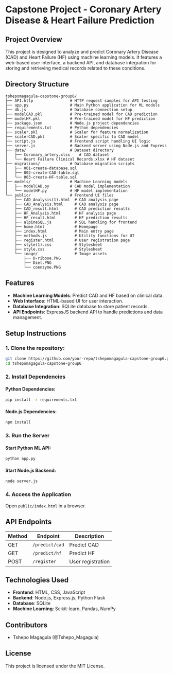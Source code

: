 # Capstone Project - Coronary Artery Disease & Heart Failure Prediction

## Project Overview
This project is designed to analyze and predict Coronary Artery Disease (CAD) and Heart Failure (HF) using machine learning models. It features a web-based user interface, a backend API, and database integration for storing and retrieving medical records related to these conditions.

## Directory Structure
```
tshepomagagula-capstone-group6/
├── API.http                # HTTP request samples for API testing
├── app.py                  # Main Python application for ML models
├── db.js                   # Database connection setup
├── modelCAD.pkl            # Pre-trained model for CAD prediction
├── modelHF.pkl             # Pre-trained model for HF prediction
├── package.json            # Node.js project dependencies
├── requirements.txt        # Python dependencies
├── scaler.pkl              # Scaler for feature normalization
├── scalerCAD.pkl           # Scaler specific to CAD model
├── script.js               # Frontend script handling UI logic
├── server.js               # Backend server using Node.js and Express
├── data/                   # Dataset directory
│   ├── Coronary_artery.xlsx    # CAD dataset
│   └── Heart Failure Clinical Records.xlsx # HF dataset
├── migrations/             # Database migration scripts
│   ├── 001-create-database.sql
│   ├── 002-create-CAD-table.sql
│   └── 003-create-HF-table.sql
├── models/                 # Machine Learning models
│   ├── modelCAD.py         # CAD model implementation
│   └── modelHF.py          # HF model implementation
└── public/                 # Frontend UI files
    ├── CAD_Analysis(1).html  # CAD analysis page
    ├── CAD_Analysis.html     # CAD analysis page
    ├── CAD_result.html       # CAD prediction results
    ├── HF_Analysis.html      # HF analysis page
    ├── HF_result.html        # HF prediction results
    ├── alpineSQL.js          # SQL handling for frontend
    ├── home.html             # Homepage
    ├── index.html            # Main entry page
    ├── methods.js            # Utility functions for UI
    ├── register.html         # User registration page
    ├── style(1).css          # Stylesheet
    ├── style.css             # Stylesheet
    └── image/                # Image assets
        ├── D-ribose.PNG
        ├── Diet.PNG
        └── coenzyme.PNG
```

## Features
- **Machine Learning Models**: Predict CAD and HF based on clinical data.
- **Web Interface**: HTML-based UI for user interaction.
- **Database Integration**: SQLite database to store patient records.
- **API Endpoints**: ExpressJS backend API to handle predictions and data management.

## Setup Instructions
### 1. Clone the repository:
```bash
git clone https://github.com/your-repo/tshepomagagula-capstone-group6.git
cd tshepomagagula-capstone-group6
```

### 2. Install Dependencies
#### Python Dependencies:
```bash
pip install -r requirements.txt
```
#### Node.js Dependencies:
```bash
npm install
```

### 3. Run the Server
#### Start Python ML API:
```bash
python app.py
```
#### Start Node.js Backend:
```bash
node server.js
```

### 4. Access the Application
Open `public/index.html` in a browser.

## API Endpoints
| Method | Endpoint           | Description |
|--------|--------------------|-------------|
| GET    | `/predict/cad`     | Predict CAD |
| GET    | `/predict/hf`      | Predict HF  |
| POST   | `/register`        | User registration |

## Technologies Used
- **Frontend**: HTML, CSS, JavaScript
- **Backend**: Node.js, Express.js, Python Flask
- **Database**: SQLite
- **Machine Learning**: Scikit-learn, Pandas, NumPy

## Contributors
- Tshepo Magagula (@Tshepo_Magagula)

## License
This project is licensed under the MIT License.

